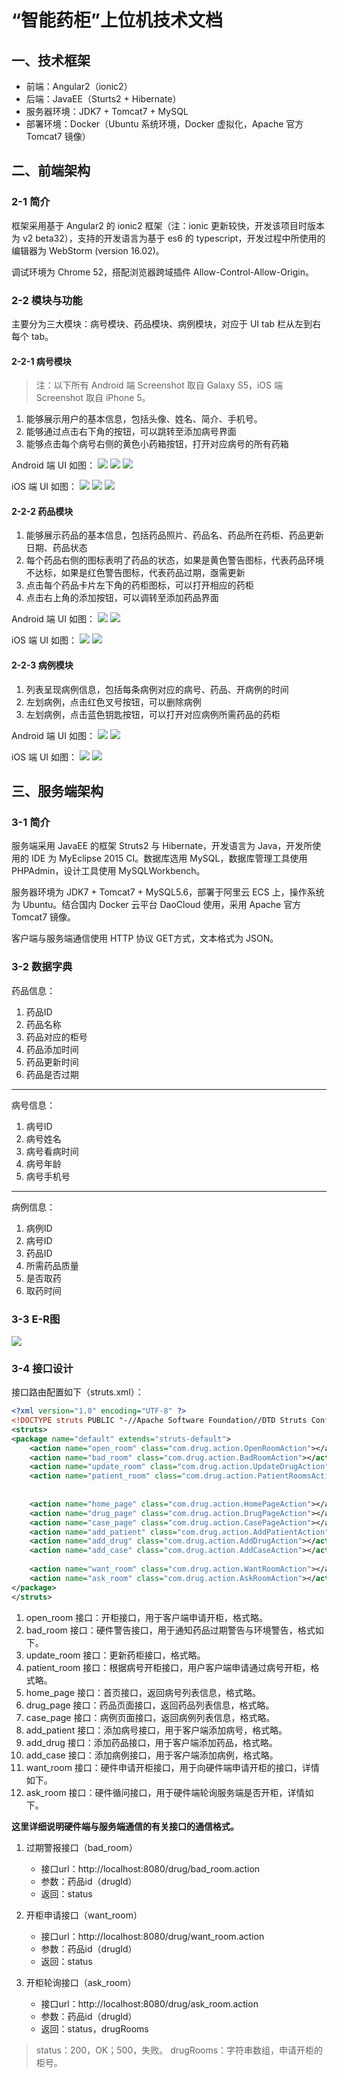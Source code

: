 # “智能药柜”上位机技术文档

## 一、技术框架
* 前端：Angular2（ionic2）
* 后端：JavaEE（Sturts2 + Hibernate）
* 服务器环境：JDK7 + Tomcat7 + MySQL
* 部署环境：Docker（Ubuntu 系统环境，Docker 虚拟化，Apache 官方 Tomcat7 镜像）

## 二、前端架构

### 2-1 简介
框架采用基于 Angular2 的 ionic2 框架（注：ionic 更新较快，开发该项目时版本为 v2 beta32），支持的开发语言为基于 es6 的 typescript，开发过程中所使用的编辑器为 WebStorm (version 16.02)。

调试环境为 Chrome 52，搭配浏览器跨域插件 Allow-Control-Allow-Origin。

### 2-2 模块与功能

主要分为三大模块：病号模块、药品模块、病例模块，对应于 UI tab 栏从左到右每个 tab。

#### 2-2-1 病号模块

> 注：以下所有 Android 端 Screenshot 取自 Galaxy S5，iOS 端 Screenshot 取自 iPhone 5。

1. 能够展示用户的基本信息，包括头像、姓名、简介、手机号。
2. 能够通过点击右下角的按钮，可以跳转至添加病号界面
3. 能够点击每个病号右侧的黄色小药箱按钮，打开对应病号的所有药箱

Android 端 UI 如图：
![](http://airing.ursb.me/image/drug/drug-m1-android.png-h600.jpg)
![](http://airing.ursb.me/image/drug/drug-m2-android.png-h600.jpg)
![](http://airing.ursb.me/image/drug/drug-m3-android.png-h600.jpg)

iOS 端 UI 如图：
![](http://airing.ursb.me/image/drug/drug-m1-ios.png-h600.jpg)
![](http://airing.ursb.me/image/drug/drug-m2-ios.png-h600.jpg)
![](http://airing.ursb.me/image/drug/drug-m3-ios.png-h600.jpg)


#### 2-2-2 药品模块

1. 能够展示药品的基本信息，包括药品照片、药品名、药品所在药柜、药品更新日期、药品状态
2. 每个药品右侧的图标表明了药品的状态，如果是黄色警告图标，代表药品环境不达标，如果是红色警告图标，代表药品过期，亟需更新
3. 点击每个药品卡片左下角的药柜图标，可以打开相应的药柜
4. 点击右上角的添加按钮，可以调转至添加药品界面

Android 端 UI 如图：
![](http://airing.ursb.me/image/drug/drug-m4-android.png-h600.jpg)
![](http://airing.ursb.me/image/drug/drug-m5-android.png-h600.jpg)

iOS 端 UI 如图：
![](http://airing.ursb.me/image/drug/drug-m4-ios.png-h600.jpg)
![](http://airing.ursb.me/image/drug/drug-m5-ios.png-h600.jpg)


#### 2-2-3 病例模块

1. 列表呈现病例信息，包括每条病例对应的病号、药品、开病例的时间
2. 左划病例，点击红色叉号按钮，可以删除病例
3. 左划病例，点击蓝色钥匙按钮，可以打开对应病例所需药品的药柜 

Android 端 UI 如图：
![](http://airing.ursb.me/image/drug/drug-m6-android.png-h600.jpg)
![](http://airing.ursb.me/image/drug/drug-m7-android.png-h600.jpg)

iOS 端 UI 如图：
![](http://airing.ursb.me/image/drug/drug-m6-ios.png-h600.jpg)
![](http://airing.ursb.me/image/drug/drug-m7-ios.png-h600.jpg)

## 三、服务端架构

### 3-1 简介

服务端采用 JavaEE 的框架 Struts2 与 Hibernate，开发语言为 Java，开发所使用的 IDE 为 MyEclipse 2015 CI。数据库选用 MySQL，数据库管理工具使用 PHPAdmin，设计工具使用 MySQLWorkbench。

服务器环境为 JDK7 + Tomcat7 + MySQL5.6，部署于阿里云 ECS 上，操作系统为 Ubuntu。结合国内 Docker 云平台 DaoCloud 使用，采用 Apache 官方 Tomcat7 镜像。

客户端与服务端通信使用 HTTP 协议 GET方式，文本格式为 JSON。

### 3-2 数据字典

药品信息：

1. 药品ID
2. 药品名称
3. 药品对应的柜号
4. 药品添加时间
5. 药品更新时间
6. 药品是否过期

---

病号信息：

1. 病号ID
2. 病号姓名
3. 病号看病时间
4. 病号年龄
5. 病号手机号

---

病例信息：

1. 病例ID
2. 病号ID
3. 药品ID
4. 所需药品质量
5. 是否取药
6. 取药时间

### 3-3 E-R图
![](http://airing.ursb.me/2016-07-12-14682981908862.jpg)

### 3-4 接口设计

接口路由配置如下（struts.xml）： 

```xml
<?xml version="1.0" encoding="UTF-8" ?>
<!DOCTYPE struts PUBLIC "-//Apache Software Foundation//DTD Struts Configuration 2.1//EN" "http://struts.apache.org/dtds/struts-2.1.dtd">
<struts>
<package name="default" extends="struts-default">
	<action name="open_room" class="com.drug.action.OpenRoomAction"></action>
	<action name="bad_room" class="com.drug.action.BadRoomAction"></action>
	<action name="update_room" class="com.drug.action.UpdateDrugAction"></action>
	<action name="patient_room" class="com.drug.action.PatientRoomsAction"></action>
	
	
	<action name="home_page" class="com.drug.action.HomePageAction"></action>
	<action name="drug_page" class="com.drug.action.DrugPageAction"></action>
	<action name="case_page" class="com.drug.action.CasePageAction"></action>
	<action name="add_patient" class="com.drug.action.AddPatientAction"></action>
	<action name="add_drug" class="com.drug.action.AddDrugAction"></action>
	<action name="add_case" class="com.drug.action.AddCaseAction"></action>
	
	<action name="want_room" class="com.drug.action.WantRoomAction"></action>
	<action name="ask_room" class="com.drug.action.AskRoomAction"></action>
</package>
</struts>    
```

1. open_room 接口：开柜接口，用于客户端申请开柜，格式略。
2. bad_room 接口：硬件警告接口，用于通知药品过期警告与环境警告，格式如下。
3. update_room 接口：更新药柜接口，格式略。
4. patient_room 接口：根据病号开柜接口，用户客户端申请通过病号开柜，格式略。
5. home_page 接口：首页接口，返回病号列表信息，格式略。
6. drug_page 接口：药品页面接口，返回药品列表信息，格式略。
7. case_page 接口：病例页面接口，返回病例列表信息，格式略。
8. add_patient 接口：添加病号接口，用于客户端添加病号，格式略。
9. add_drug 接口：添加药品接口，用于客户端添加药品，格式略。
10. add_case 接口：添加病例接口，用于客户端添加病例，格式略。
11. want_room 接口：硬件申请开柜接口，用于向硬件端申请开柜的接口，详情如下。
12. ask_room 接口：硬件循问接口，用于硬件端轮询服务端是否开柜，详情如下。

**这里详细说明硬件端与服务端通信的有关接口的通信格式。**

1. 过期警报接口（bad_room）
	* 接口url：http://localhost:8080/drug/bad_room.action
	* 参数：药品id（drugId）
	* 返回：status

2. 开柜申请接口（want_room）
	* 接口url：http://localhost:8080/drug/want_room.action
	* 参数：药品id（drugId）
	* 返回：status

3. 开柜轮询接口（ask_room）
	* 接口url：http://localhost:8080/drug/ask_room.action
	* 参数：药品id（drugId）
	* 返回：status，drugRooms

> status：200，OK；500，失败。
> drugRooms：字符串数组，申请开柜的柜号。

